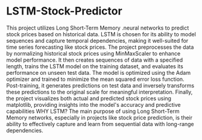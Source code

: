 # LSTM-Stock-Predictor
This project utilizes Long Short-Term Memory .neural networks to predict stock prices based on historical data. LSTM is chosen for its ability to model sequences and capture temporal dependencies, making it well-suited for time series forecasting like stock prices. The project preprocesses the data by normalizing historical stock prices using MinMaxScaler to enhance model performance. It then creates sequences of data with a specified length, trains the LSTM model on the training dataset, and evaluates its performance on unseen test data. The model is optimized using the Adam optimizer and trained to minimize the mean squared error loss function. Post-training, it generates predictions on test data and inversely transforms these predictions to the original scale for meaningful interpretation. Finally, the project visualizes both actual and predicted stock prices using matplotlib, providing insights into the model's accuracy and predictive capabilities
 WHY LSTM?
The main purpose of using Long Short-Term Memory networks, especially in projects like stock price prediction, is their ability to effectively capture and learn from sequential data with long-range dependencies.
